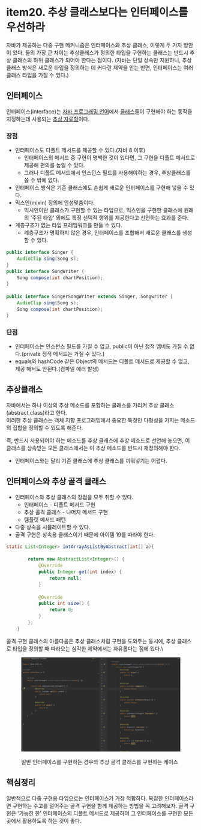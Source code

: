 # item20. 추상 클래스보다는 인터페이스를 우선하라

자바가 제공하는 다중 구현 메커니즘은 인터페이스와 추상 클래스, 이렇게 두 가지 방안이 있다. 둘의 가장 큰 차이는 추상클래스가 정의한 타입을 구현하는 클래스는 반드시 추상 클래스의 하위 클래스가 되어야 한다는 점이다. (자바는 단일 상속만 지원하니, 추상 클래스 방식은 새로운 타입을 정의하는 데 커다란 제약을 안는 반면, 인터페이스는 여러 클래스 타입을 가질 수 있다.)

## 인터페이스

인터페이스(interface)는 [자바 프로그래밍 언어](https://ko.wikipedia.org/wiki/%EC%9E%90%EB%B0%94\_\(%ED%94%84%EB%A1%9C%EA%B7%B8%EB%9E%98%EB%B0%8D\_%EC%96%B8%EC%96%B4\))에서 [클래스](https://ko.wikipedia.org/wiki/%ED%81%B4%EB%9E%98%EC%8A%A4\_\(%EC%BB%B4%ED%93%A8%ED%84%B0\_%EA%B3%BC%ED%95%99\))들이 구현해야 하는 동작을 지정하는데 사용되는 [추상 자료형](https://ko.wikipedia.org/wiki/%EC%B6%94%EC%83%81\_%EC%9E%90%EB%A3%8C%ED%98%95)이다.

### 장점

* 인터페이스도 디폴트 메서드를 제공할 수 있다.(자바 8 이후)
  * 인터페이스의 메서드 중 구현이 명백한 것이 있다면, 그 구현을 디폴트 메서드로 제공해 편의를 높일 수 있다.
  * 그러나 디폴트 메서드에서 인스턴스 필드를 사용해야하는 경우, 추상클래스를 쓸 수 밖에 없다.&#x20;
* 인터페이스 방식은 기존 클래스에도 손쉽게 새로운 인터페이스를 구현해 넣을 수 있다.
* 믹스인(mixin) 정의에 안성맞춤이다.&#x20;
  * 믹시인이란 클래스가 구현할 수 있는 타입으로, 믹스인을 구현한 클래스에 원래의 '주된 타입' 외에도 특정 선택적 행위를 제공한다고 선언하는 효과를 준다.
* 계층구조가 없는 타입 프레임워크를 만들 수 있다.
  * 계층구조가 명확하지 않은 경우, 인터페이스를 조합해서 새로운 클래스를 생성할 수 있다.

```java
public interface Singer {
    AudioClip sing(Song s);
}
public interface SongWriter {
    Song compose(int chartPosition);
}

public interface SingerSongWriter extends Singer, Songwriter {
    AudioClip sing(Song s);
    Song compose(int chartPosition);
}
```

### 단점

* 인터페이스는 인스턴스 필드를 가질 수 없고, public이 아닌 정적 멤버도 가질 수 없다.(private 정적 메서드는 가질  수 있다.)
* equals와 hashCode 같은 Object의 메서드는 디폴트 메서드로 제공할 수 없고, 제공 해서도 안된다.(컴파일 에러 발생)

## 추상클래스

자바에서는 하나 이상의 추상 메소드를 포함하는 클래스를 가리켜 추상 클래스(abstract class)라고 한다.\
이러한 추상 클래스는 객체 지향 프로그래밍에서 중요한 특징인 다형성을 가지는 메소드의 집합을 정의할 수 있도록 해준다.

즉, 반드시 사용되어야 하는 메소드를 추상 클래스에 추상 메소드로 선언해 놓으면, 이 클래스를 상속받는 모든 클래스에서는 이 추상 메소드를 반드시 재정의해야 한다.

* 인터페이스와는 달리 기존 클래스에 추상 클래스를 끼워넣기는 어렵다.



## 인터페이스와 추상 골격 클래스

* 인터페이스와 추상 클래스의 장점을 모두 취할 수 있다.
  * 인터페이스 - 디폴트 메서드 구현
  * 추상 골격 클래스 - 나머지 메서드 구현
  * 템플릿 메서드 패턴
* 다중 상속을 시뮬레이트할 수 있다.
* 골격 구현은 상속용 클래스이기 때문에 아이템 19를 따라야 한다.

```java
static List<Integer> intArrayAsListByAbstract(int[] a){

        return new AbstractList<Integer>() {
            @Override
            public Integer get(int index) {
                return null;
            }

            @Override
            public int size() {
                return 0;
            }
        };
    }

```

골격 구현 클래스의 아름다움은 추상 클래스처럼 구현을 도와주는 동시에, 추상 클래스로 타입을 정의할 때 따라오는 심각한 제약에서는 자유롭다는 점에 있다.\


<figure><img src="../../../../.gitbook/assets/image (1) (1) (1) (1) (1) (1) (1) (1) (1).png" alt="일반 인터페이스를 구현하는 경우와 추상 골격 클래스를 구현하는 케이스"><figcaption><p>일반 인터페이스를 구현하는 경우와 추상 골격 클래스를 구현하는 케이스</p></figcaption></figure>



## 핵심정리

일반적으로 다중 구현용 타입으로는 인터페이스가 가장 적합하다. 복잡한 인터페이스라면 구현하는 수고를 덜어주는 골격 구현을 함께 제공하는 방법을 꼭 고려해보자. 골격 구현은 '가능한 한' 인터페이스의 디폴트 메서드로 제공하여 그 인터페이스를 구현한 모든 곳에서 활용하도록 하는 것이 좋다.&#x20;





